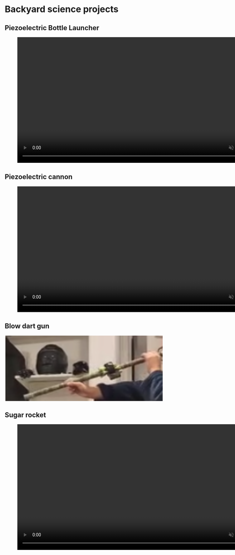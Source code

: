 # Backyard science projects 

## Piezoelectric Bottle Launcher
<figure>
  <video src="Images/bottlelauncher.jpg" controls width="800" loop muted></video>
</figure>

## Piezoelectric cannon
<figure>
  <video src="Images/patata.mov" controls width="800" loop muted></video>
</figure>

## Blow dart gun
<figure style="display: block; width: fit-content; margin: auto;">
  <img src="Images/dartgun.png" alt="Dart Gun" width="500">
</figure>

## Sugar rocket
<figure>
  <video src="Images/sugarrocket.mov" controls width="800" loop muted></video>
</figure>
